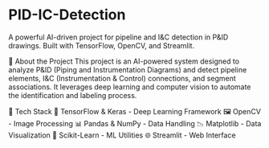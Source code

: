 # PID-IC-Detection

A powerful AI-driven project for pipeline and I&C detection in P&ID drawings. Built with TensorFlow, OpenCV, and Streamlit.

🧐 About the Project
This project is an AI-powered system designed to analyze P&ID (Piping and Instrumentation Diagrams) and detect pipeline elements, I&C (Instrumentation & Control) connections, and segment associations. It leverages deep learning and computer vision to automate the identification and labeling process.

🔧 Tech Stack
🧠 TensorFlow & Keras - Deep Learning Framework
🖼 OpenCV - Image Processing
📊 Pandas & NumPy - Data Handling
📉 Matplotlib - Data Visualization
🎯 Scikit-Learn - ML Utilities
🌐 Streamlit - Web Interface
